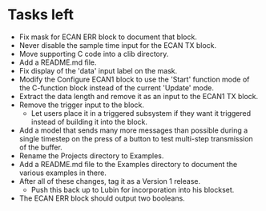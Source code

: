 # Tasks left

* Fix mask for ECAN ERR block to document that block.
* Never disable the sample time input for the ECAN TX block.
* Move supporting C code into a clib directory.
* Add a README.md file.
* Fix display of the 'data' input label on the mask.
* Modify the Configure ECAN1 block to use the 'Start' function mode of the C-function block instead of the current 'Update' mode.
* Extract the data length and remove it as an input to the ECAN1 TX block.
* Remove the trigger input to the block.
    * Let users place it in a triggered subsystem if they want it triggered instead of building it into the block.
* Add a model that sends many more messages than possible during a single timestep on the press of a button to test multi-step transmission of the buffer.
* Rename the Projects directory to Examples.
* Add a README.md file to the Examples directory to document the various examples in there.
* After all of these changes, tag it as a Version 1 release.
    * Push this back up to Lubin for incorporation into his blockset.
* The ECAN ERR block should output two booleans.